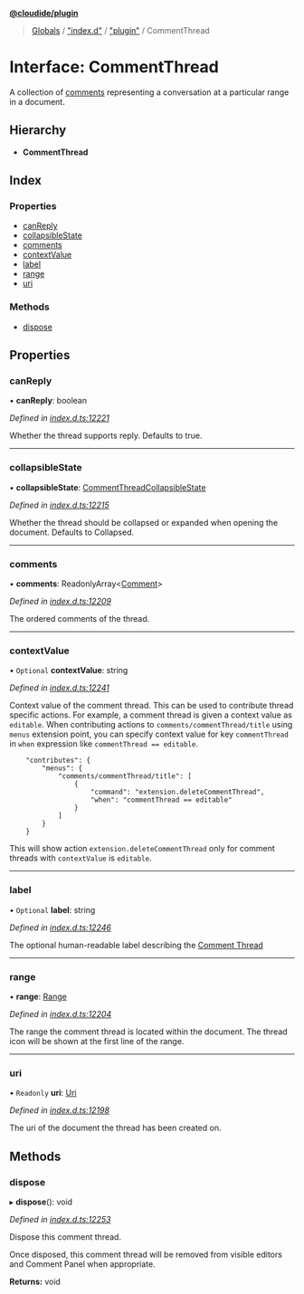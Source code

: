 **[@cloudide/plugin](../README.md)**

> [Globals](../README.md) / ["index.d"](../modules/_index_d_.md) / ["plugin"](../modules/_index_d_._plugin_.md) / CommentThread

# Interface: CommentThread

A collection of [comments](#Comment) representing a conversation at a particular range in a document.

## Hierarchy

* **CommentThread**

## Index

### Properties

* [canReply](_index_d_._plugin_.commentthread.md#canreply)
* [collapsibleState](_index_d_._plugin_.commentthread.md#collapsiblestate)
* [comments](_index_d_._plugin_.commentthread.md#comments)
* [contextValue](_index_d_._plugin_.commentthread.md#contextvalue)
* [label](_index_d_._plugin_.commentthread.md#label)
* [range](_index_d_._plugin_.commentthread.md#range)
* [uri](_index_d_._plugin_.commentthread.md#uri)

### Methods

* [dispose](_index_d_._plugin_.commentthread.md#dispose)

## Properties

### canReply

•  **canReply**: boolean

*Defined in [index.d.ts:12221](https://github.com/shuyaqian/cloudide-plugin-api/blob/57a3a2a/index.d.ts#L12221)*

Whether the thread supports reply.
Defaults to true.

___

### collapsibleState

•  **collapsibleState**: [CommentThreadCollapsibleState](../enums/_index_d_._plugin_.commentthreadcollapsiblestate.md)

*Defined in [index.d.ts:12215](https://github.com/shuyaqian/cloudide-plugin-api/blob/57a3a2a/index.d.ts#L12215)*

Whether the thread should be collapsed or expanded when opening the document.
Defaults to Collapsed.

___

### comments

•  **comments**: ReadonlyArray\<[Comment](_index_d_._plugin_.comment.md)>

*Defined in [index.d.ts:12209](https://github.com/shuyaqian/cloudide-plugin-api/blob/57a3a2a/index.d.ts#L12209)*

The ordered comments of the thread.

___

### contextValue

• `Optional` **contextValue**: string

*Defined in [index.d.ts:12241](https://github.com/shuyaqian/cloudide-plugin-api/blob/57a3a2a/index.d.ts#L12241)*

Context value of the comment thread. This can be used to contribute thread specific actions.
For example, a comment thread is given a context value as `editable`. When contributing actions to `comments/commentThread/title`
using `menus` extension point, you can specify context value for key `commentThread` in `when` expression like `commentThread == editable`.
```
	"contributes": {
		"menus": {
			"comments/commentThread/title": [
				{
					"command": "extension.deleteCommentThread",
					"when": "commentThread == editable"
				}
			]
		}
	}
```
This will show action `extension.deleteCommentThread` only for comment threads with `contextValue` is `editable`.

___

### label

• `Optional` **label**: string

*Defined in [index.d.ts:12246](https://github.com/shuyaqian/cloudide-plugin-api/blob/57a3a2a/index.d.ts#L12246)*

The optional human-readable label describing the [Comment Thread](#CommentThread)

___

### range

•  **range**: [Range](../classes/_index_d_._plugin_.range.md)

*Defined in [index.d.ts:12204](https://github.com/shuyaqian/cloudide-plugin-api/blob/57a3a2a/index.d.ts#L12204)*

The range the comment thread is located within the document. The thread icon will be shown
at the first line of the range.

___

### uri

• `Readonly` **uri**: [Uri](../classes/_index_d_._plugin_.uri.md)

*Defined in [index.d.ts:12198](https://github.com/shuyaqian/cloudide-plugin-api/blob/57a3a2a/index.d.ts#L12198)*

The uri of the document the thread has been created on.

## Methods

### dispose

▸ **dispose**(): void

*Defined in [index.d.ts:12253](https://github.com/shuyaqian/cloudide-plugin-api/blob/57a3a2a/index.d.ts#L12253)*

Dispose this comment thread.

Once disposed, this comment thread will be removed from visible editors and Comment Panel when appropriate.

**Returns:** void
